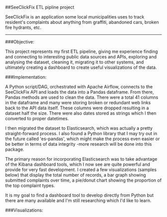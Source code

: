 ##SeeClickFix ETL pipline project

SeeClickFix is an application some local municipalities uses to track resident's
complaints about anything from graffiti, abandoned cars, broken fire hydrants, 
etc.

---

###Objective:

This project represents my first ETL pipeline, giving me experience finding
and connecting to interesting public data sources and APIs, exploring and 
analysing the dataset, cleaning it, migrating it to other systems, and 
ultimately creating a dashboard to create useful visualizations of the data.

###Implementation:

A Python script/DAG, orchestrated with Apache Airflow, connects to the SeeClickFix
API and loads the data into a Pandas dataframe. From there, Pandas methods are 
used to clean the data. There were a total 41 columns in the dataframe and 
many were storing broken or redundant web links back to the API data itself. 
These columns were dropped resulting in a dataset half the size. There were 
also dates stored as strings which I then converted to proper datetimes.

I then migrated the dataset to Elasticsearch, which was actually a pretty 
straight-forward process. I also found a Python library that I may try out in 
the future called 'es-pandas', which might make the process even easier or 
be better in terms of data integrity -more research will be done into this 
package.

The primary reason for incorporating Elasticsearch was to take advantage 
of the Kibana dashboard tools, which I now see are quite powerful and provide 
for very fast development. I created a few visualizations (samples below)
that display the total number of records, a bar graph showing submitted 
complaints over time, a pie/donut chart showing the proportion of the top
complaint types. 

It is my goal to find a dashboard tool to develop directly from Python but 
there are many available and I'm still researching which I'd like to learn. 

###Visualizations:



###